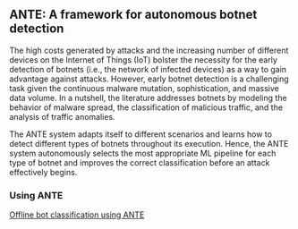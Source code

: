 ## ANTE: A framework for autonomous botnet detection

The high costs generated by attacks and the increasing number of different devices on the Internet of Things (IoT) bolster
the necessity for the early detection of botnets (i.e., the network of infected devices) as a way to gain advantage against
attacks. However, early botnet detection is a challenging task given the continuous malware mutation, sophistication, and
massive data volume. In a nutshell, the literature addresses botnets by modeling the behavior of malware spread, the
classification of malicious traffic, and the analysis of traffic anomalies. 


The ANTE system adapts itself to different scenarios and learns
how to detect different types of botnets throughout its execution. Hence, the ANTE system autonomously selects the most
appropriate ML pipeline for each type of botnet and improves the correct classification before an attack effectively begins.

### Using ANTE


[Offline bot classification using ANTE](/experiments/botnet_classification.ipynb)
